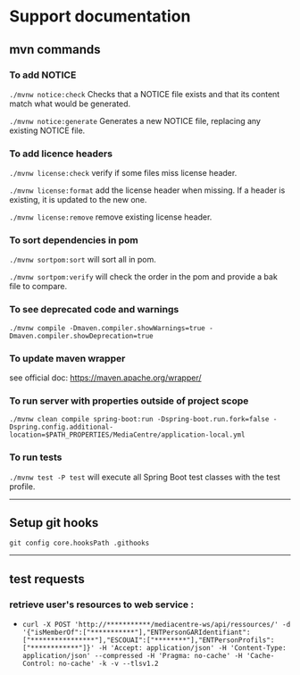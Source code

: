 # Support documentation


## mvn commands

### To add NOTICE

`./mvnw notice:check` Checks that a NOTICE file exists and that its content match what would be generated.

`./mvnw notice:generate` Generates a new NOTICE file, replacing any existing NOTICE file.

### To add licence headers

`./mvnw license:check` verify if some files miss license header.

`./mvnw license:format` add the license header when missing. If a header is existing, it is updated to the new one.

`./mvnw license:remove` remove existing license header.

### To sort dependencies in pom

`./mvnw sortpom:sort` will sort all in pom.

`./mvnw sortpom:verify` will check the order in the pom and provide a bak file to compare.

### To see deprecated code and warnings

`./mvnw compile -Dmaven.compiler.showWarnings=true -Dmaven.compiler.showDeprecation=true`

### To update maven wrapper

see official doc: https://maven.apache.org/wrapper/

### To run server with properties outside of project scope

`./mvnw clean compile spring-boot:run -Dspring-boot.run.fork=false -Dspring.config.additional-location=$PATH_PROPERTIES/MediaCentre/application-local.yml`

### To run tests 

`./mvnw test -P test` will execute all Spring Boot test classes with the test profile.

---

## Setup git hooks

`git config core.hooksPath .githooks`

---

## test requests

### retrieve user's resources to web service :
- ```curl -X POST 'http://***********/mediacentre-ws/api/ressources/' -d '{"isMemberOf":["***********"],"ENTPersonGARIdentifiant":["****************"],"ESCOUAI":["********"],"ENTPersonProfils":["************"]}' -H 'Accept: application/json' -H 'Content-Type: application/json' --compressed -H 'Pragma: no-cache' -H 'Cache-Control: no-cache' -k -v --tlsv1.2```
